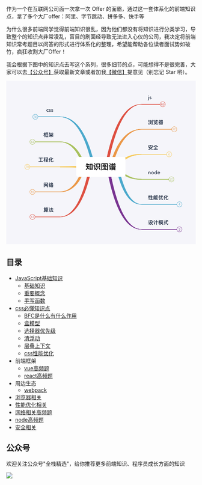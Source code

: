 
作为一个在互联网公司面一次拿一次 Offer 的面霸，通过这一套体系化的前端知识点，拿了多个大厂offer：阿里、字节跳动、拼多多、快手等

为什么很多前端同学觉得前端知识很乱，因为他们都没有将知识进行分类学习，导致整个的知识点非常凌乱，盲目的刷面经导致无法进入心仪的公司，我决定将前端知识常考题目以问答的形式进行体系化的整理，希望能帮助各位读者面试势如破竹，疯狂收割大厂Offer！

我会根据下图中的知识点去写这个系列，很多细节的点，可能想得不是很完善，大家可以去<a href="#公众号">【公众号】</a>获取最新文章或者加我<a href="#公众号">【微信】</a>提意见（别忘记 Star 哟）。

![](./image/fe-tech.png)

## 目录

* [JavaScript基础知识](./requestion/js.md)
    * [基础知识](./requestion/js.md#基础知识)
    * [重要概念](./requestion/js.md#重要概念)
    * [手写函数](./requestion/js.md#手写函数)
* [css必懂知识点](./requestion/css.md)
    * [BFC是什么有什么作用](./requestion/css.md#BFC)
    * [盒模型](./requestion/css.md#盒模型)
    * [选择器优先级](./requestion/css.md#选择器优先级)
    * [清浮动](./requestion/css.md#清浮动)
    * [层叠上下文](./requestion/css.md#层叠上下文)
    * [css性能优化](./requestion/css.md#css性能优化)
* 前端框架
    * [vue高频题](./requestion/vue.md)
        <!-- * [vue为什么实例上可以直接访问到data中的值](./requestion/vue.md#基础知识)
        * [什么是MVVM、MVC](./requestion/vue.md#什么是MVVM、MVC)
        * [如何实现数据响应](./requestion/vue.md#如何实现数据响应)
        * [vue中如何实现数组监听](./requestion/vue.md#vue中如何实现数组监听)
        * [nextTick回调为什么会在dom更新后才触发](./requestion/vue.md#nextTick回调)
        * [vue的生命周期](./requestion/vue.md#vue的生命周期)
        * [computed、watcher](./requestion/vue.md#computed、watcher)
        * [v-if和v-show的区别](./requestion/vue.md#v-if和v-show的区别)
        * [为什么data用的是一个函数](./requestion/vue.md#为什么data用的是一个函数)
        * [v-model如何实现的](./requestion/vue.md#v-model如何实现的)
        * [@on事件的处理](./requestion/vue.md#@on事件的处理)
        * [vue-router实现原理](./requestion/vue.md#vue-router实现原理)
        * [打包多页](./requestion/vue.md#打包多页)
        * [预渲染与服务端渲染](./requestion/vue.md#预渲染与服务端渲染)
        * [proxy和Object.definedProperty](./requestion/vue.md#proxy和Object.definedProperty)
        * [vue和react选型](./requestion/vue.md#vue和react选型)
        * [vue组件通信有哪几种方式](./requestion/vue.md#vue组件通信有哪几种方式)
        * [vuex](./requestion/vue.md#vuex)
        * [keep-alive](./requestion/vue.md#keep-alive)
        * [minx和extend](./requestion/vue.md#minx和extend)
        * [虚拟dom和diff算法](./requestion/vue.md#虚拟dom和diff算法)
        * [vue高阶组件](./requestion/vue.md#vue高阶组件)
        * [directives指令](./requestion/vue.md#directives指令)
        * [vue-router生命周期](./requestion/vue.md#vue-router生命周期)
        * [slot](./requestion/vue.md#slot) -->
    * [react高频题](./requestion/react.md)
        <!-- * [函数式组件与类组件有什么不同](./requestion/react.md#函数式组件与类组件有什么不同)
        * [JSX](./requestion/react.md#JSX)
        * [React高阶组件](./requestion/react.md#React高阶组件)
        * [性能优化](./requestion/react.md#性能优化)
        * [Hook](./requestion/react.md#Hook)
        * [生命周期](./requestion/react.md#生命周期)
        * [fiber](./requestion/react.md#fiber)
        * [setState](./requestion/react.md#setState)
        * [redux](./requestion/react.md#redux)
        * [受控组件和非受控组件](./requestion/react.md#受控组件和非受控组件) -->
* 周边生态
    * [webpack](./requestion/webpack.md)
* [浏览器相关](./requestion/browser.md)
* [性能优化相关](./requestion/performance.md)
* [网络相关高频题](./requestion/network.md)
* [node高频题](./requestion/node.md)
    <!-- * [pm2](./requestion/node.md#pm2)
    * [Cluster](./requestion/node.md#Cluster)
    * [进程守护](./requestion/node.md#进程守护)
    * [Koa中间件实现](./requestion/node.md#Koa中间件实现)
    * [node常用模块](./requestion/node.md#node常用模块)
    * [大文件下载、上传、大文件读取](./requestion/node.md#大文件下载、上传、大文件读取)
    * [pipe](./requestion/node.md#pipe)
    * [commonJS原理](./requestion/node.md#commonJS原理)
    * [查看内存占用情况](./requestion/node.md#查看内存占用情况) -->
* [安全相关](./requestion/safe.md)
    <!-- * [xss攻击](./requestion/safe.md#xss攻击)
    * [CSRF](./requestion/safe.md#CSRF) -->



## 公众号
<a name="公众号"></a>


欢迎关注公众号"全栈精选"，给你推荐更多前端知识、程序员成长方面的知识

![](./image/qcode.png)
